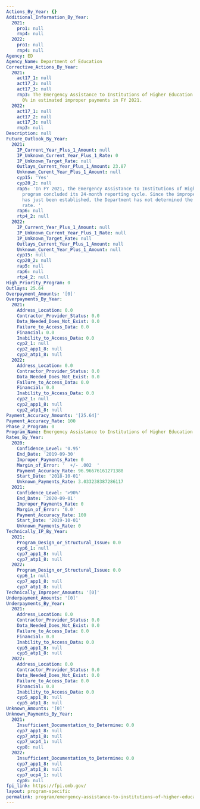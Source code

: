 ```yaml
---
Actions_By_Year: {}
Additional_Information_By_Year:
  2021:
    pro1: null
    rnp4: null
  2022:
    pro1: null
    rnp4: null
Agency: ED
Agency_Name: Department of Education
Corrective_Actions_By_Year:
  2021:
    act17_1: null
    act17_2: null
    act17_3: null
    rnp3: The Emergency Assistance to Institutions of Higher Education program had
      0% in estimated improper payments in FY 2021.
  2022:
    act17_1: null
    act17_2: null
    act17_3: null
    rnp3: null
Description: null
Future_Outlook_By_Year:
  2021:
    IP_Current_Year_Plus_1_Amount: null
    IP_Unknown_Current_Year_Plus_1_Rate: 0
    IP_Unknown_Target_Rate: null
    Outlays_Current_Year_Plus_1_Amount: 23.87
    Unknown_Curent_Year_Plus_1_Amount: null
    cyp15: 'Yes'
    cyp20_2: null
    rap5: 'In FY 2021, the Emergency Assistance to Institutions of Higher Education
      program concluded its 24-month reporting cycle. Since the improper payment baseline
      has just been established, the Department has not determined the program’s tolerable
      rate. '
    rap6: null
    rtp4_2: null
  2022:
    IP_Current_Year_Plus_1_Amount: null
    IP_Unknown_Current_Year_Plus_1_Rate: null
    IP_Unknown_Target_Rate: null
    Outlays_Current_Year_Plus_1_Amount: null
    Unknown_Curent_Year_Plus_1_Amount: null
    cyp15: null
    cyp20_2: null
    rap5: null
    rap6: null
    rtp4_2: null
High_Priority_Program: 0
Outlays: 25.64
Overpayment_Amounts: '[0]'
Overpayments_By_Year:
  2021:
    Address_Location: 0.0
    Contractor_Provider_Status: 0.0
    Data_Needed_Does_Not_Exist: 0.0
    Failure_to_Access_Data: 0.0
    Financial: 0.0
    Inability_to_Access_Data: 0.0
    cyp2_1: null
    cyp2_app1_8: null
    cyp2_atp1_8: null
  2022:
    Address_Location: 0.0
    Contractor_Provider_Status: 0.0
    Data_Needed_Does_Not_Exist: 0.0
    Failure_to_Access_Data: 0.0
    Financial: 0.0
    Inability_to_Access_Data: 0.0
    cyp2_1: null
    cyp2_app1_8: null
    cyp2_atp1_8: null
Payment_Accuracy_Amounts: '[25.64]'
Payment_Accuracy_Rate: 100
Phase_2_Program: 0
Program_Name: Emergency Assistance to Institutions of Higher Education
Rates_By_Year:
  2020:
    Confidence_Level: '0.95'
    End_Date: '2019-09-30'
    Improper_Payments_Rate: 0
    Margin_of_Error: '  +/- .002  '
    Payment_Accuracy_Rate: 96.96676161271388
    Start_Date: '2018-10-01'
    Unknown_Payments_Rate: 3.033238387286117
  2021:
    Confidence_Level: '>90%'
    End_Date: '2020-09-01'
    Improper_Payments_Rate: 0
    Margin_of_Error: '0.0'
    Payment_Accuracy_Rate: 100
    Start_Date: '2019-10-01'
    Unknown_Payments_Rate: 0
Technically_IP_By_Year:
  2021:
    Program_Design_or_Structural_Issue: 0.0
    cyp6_1: null
    cyp7_app1_8: null
    cyp7_atp1_8: null
  2022:
    Program_Design_or_Structural_Issue: 0.0
    cyp6_1: null
    cyp7_app1_8: null
    cyp7_atp1_8: null
Technically_Improper_Amounts: '[0]'
Underpayment_Amounts: '[0]'
Underpayments_By_Year:
  2021:
    Address_Location: 0.0
    Contractor_Provider_Status: 0.0
    Data_Needed_Does_Not_Exist: 0.0
    Failure_to_Access_Data: 0.0
    Financial: 0.0
    Inability_to_Access_Data: 0.0
    cyp5_app1_8: null
    cyp5_atp1_8: null
  2022:
    Address_Location: 0.0
    Contractor_Provider_Status: 0.0
    Data_Needed_Does_Not_Exist: 0.0
    Failure_to_Access_Data: 0.0
    Financial: 0.0
    Inability_to_Access_Data: 0.0
    cyp5_app1_8: null
    cyp5_atp1_8: null
Unknown_Amounts: '[0]'
Unknown_Payments_By_Year:
  2021:
    Insufficient_Documentation_to_Determine: 0.0
    cyp7_app1_8: null
    cyp7_atp1_8: null
    cyp7_ucp4_1: null
    cyp8: null
  2022:
    Insufficient_Documentation_to_Determine: 0.0
    cyp7_app1_8: null
    cyp7_atp1_8: null
    cyp7_ucp4_1: null
    cyp8: null
fpi_link: https://fpi.omb.gov/
layout: program-specific
permalink: program/emergency-assistance-to-institutions-of-higher-education.html
---
```

